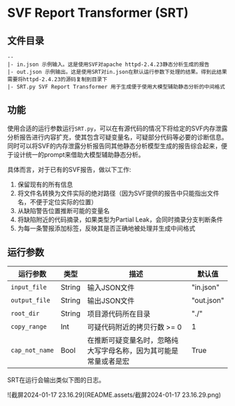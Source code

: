 # SVF Report Transformer (SRT)

## 文件目录

```text
--
|- in.json 示例输入。这是使用SVF对apache httpd-2.4.23静态分析生成的报告
|- out.json 示例输出。这是使用SRT对in.json在默认运行参数下处理的结果。得到此结果需要将httpd-2.4.23的源码复制到目录下
|- SRT.py SVF Report Transformer 用于生成便于使用大模型辅助静态分析的中间格式
```

## 功能

使用合适的运行参数运行`SRT.py`，可以在有源代码的情况下将给定的SVF内存泄露分析报告进行内容扩充，使其包含可疑变量名，可疑部分代码等必要的诊断信息。
同时可以将SVF的内存泄露分析报告同其他静态分析模型生成的报告综合起来，便于设计统一的prompt来借助大模型辅助静态分析。

具体而言，对于已有的SVF报告，做以下工作:
1. 保留现有的所有信息
2. 将文件名转换为文件实际的绝对路径（因为SVF提供的报告中只能指出文件名，不便于定位实际的位置）
3. 从缺陷警告位置推断可能的变量名
4. 将缺陷附近的代码摘录，如果类型为Partial Leak，会同时摘录分支判断条件
5. 为每一条警报添加标签，反映其是否正确地被处理并生成中间格式

## 运行参数

| 运行参数       | 类型   | 描述                                                         | 默认值     |
| -------------- | ------ | ------------------------------------------------------------ | ---------- |
| `input_file`   | String | 输入JSON文件                                                 | "in.json"  |
| `output_file`  | String | 输出JSON文件                                                 | "out.json" |
| `root_dir`     | String | 项目源代码所在目录                                           | "./"       |
| `copy_range`   | Int    | 可疑代码附近的拷贝行数 >= 0                                  | 1          |
| `cap_not_name` | Bool   | 在推断可疑变量名时，忽略纯大写字母名称，因为其可能是常量或者是宏 | True       |

SRT在运行会输出类似下图的日志。

![截屏2024-01-17 23.16.29](README.assets/截屏2024-01-17 23.16.29.png)
